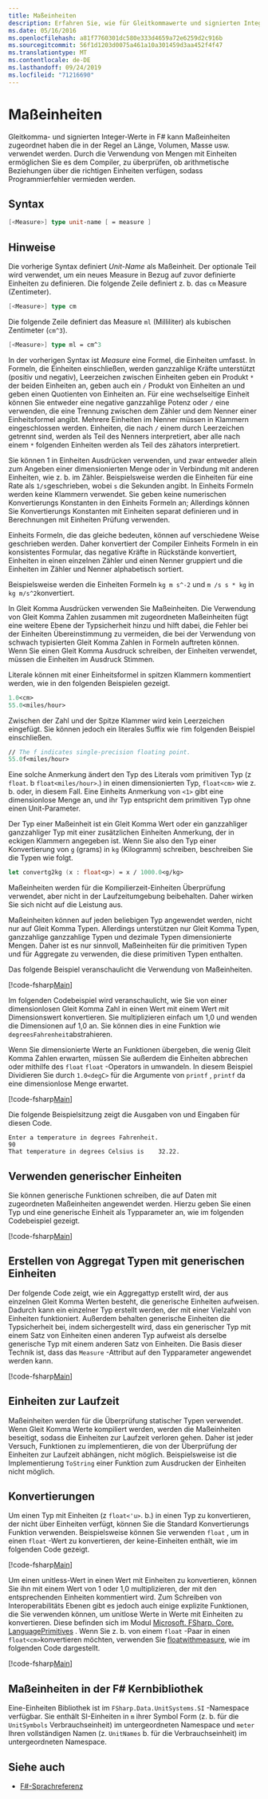 ```yaml
---
title: Maßeinheiten
description: Erfahren Sie, wie für Gleitkommawerte und signierten Integer-Werte in F# können Einheiten, die in der Regel verwendet werden, Länge, Volumen und die Masse an verknüpft haben.
ms.date: 05/16/2016
ms.openlocfilehash: a81f7760301dc580e333d4659a72e6259d2c916b
ms.sourcegitcommit: 56f1d1203d0075a461a10a301459d3aa452f4f47
ms.translationtype: MT
ms.contentlocale: de-DE
ms.lasthandoff: 09/24/2019
ms.locfileid: "71216690"
---
```

# <a name="units-of-measure"></a>Maßeinheiten

Gleitkomma- und signierten Integer-Werte in F# kann Maßeinheiten zugeordnet haben die in der Regel an Länge, Volumen, Masse usw. verwendet werden. Durch die Verwendung von Mengen mit Einheiten ermöglichen Sie es dem Compiler, zu überprüfen, ob arithmetische Beziehungen über die richtigen Einheiten verfügen, sodass Programmierfehler vermieden werden.

## <a name="syntax"></a>Syntax

```fsharp
[<Measure>] type unit-name [ = measure ]
```

## <a name="remarks"></a>Hinweise

Die vorherige Syntax definiert *Unit-Name* als Maßeinheit. Der optionale Teil wird verwendet, um ein neues Measure in Bezug auf zuvor definierte Einheiten zu definieren. Die folgende Zeile definiert z. b. das `cm` Measure (Zentimeter).

```fsharp
[<Measure>] type cm
```

Die folgende Zeile definiert das Measure `ml` (Milliliter) als kubischen Zentimeter (`cm^3`).

```fsharp
[<Measure>] type ml = cm^3
```

In der vorherigen Syntax ist *Measure* eine Formel, die Einheiten umfasst. In Formeln, die Einheiten einschließen, werden ganzzahlige Kräfte unterstützt (positiv und negativ), Leerzeichen zwischen Einheiten geben ein Produkt `*` der beiden Einheiten an, geben auch ein `/` Produkt von Einheiten an und geben einen Quotienten von Einheiten an. Für eine wechselseitige Einheit können Sie entweder eine negative ganzzahlige Potenz oder `/` eine verwenden, die eine Trennung zwischen dem Zähler und dem Nenner einer Einheitsformel angibt. Mehrere Einheiten im Nenner müssen in Klammern eingeschlossen werden. Einheiten, die nach `/` einem durch Leerzeichen getrennt sind, werden als Teil des Nenners interpretiert, aber alle nach einem `*` folgenden Einheiten werden als Teil des zähators interpretiert.

Sie können 1 in Einheiten Ausdrücken verwenden, und zwar entweder allein zum Angeben einer dimensionierten Menge oder in Verbindung mit anderen Einheiten, wie z. b. im Zähler. Beispielsweise werden die Einheiten für eine Rate als `1/s`geschrieben, wobei `s` die Sekunden angibt. In Einheits Formeln werden keine Klammern verwendet. Sie geben keine numerischen Konvertierungs Konstanten in den Einheits Formeln an; Allerdings können Sie Konvertierungs Konstanten mit Einheiten separat definieren und in Berechnungen mit Einheiten Prüfung verwenden.

Einheits Formeln, die das gleiche bedeuten, können auf verschiedene Weise geschrieben werden. Daher konvertiert der Compiler Einheits Formeln in ein konsistentes Formular, das negative Kräfte in Rückstände konvertiert, Einheiten in einen einzelnen Zähler und einen Nenner gruppiert und die Einheiten im Zähler und Nenner alphabetisch sortiert.

Beispielsweise werden die Einheiten Formeln `kg m s^-2` und `m /s s * kg` in `kg m/s^2`konvertiert.

In Gleit Komma Ausdrücken verwenden Sie Maßeinheiten. Die Verwendung von Gleit Komma Zahlen zusammen mit zugeordneten Maßeinheiten fügt eine weitere Ebene der Typsicherheit hinzu und hilft dabei, die Fehler bei der Einheiten Übereinstimmung zu vermeiden, die bei der Verwendung von schwach typisierten Gleit Komma Zahlen in Formeln auftreten können. Wenn Sie einen Gleit Komma Ausdruck schreiben, der Einheiten verwendet, müssen die Einheiten im Ausdruck Stimmen.

Literale können mit einer Einheitsformel in spitzen Klammern kommentiert werden, wie in den folgenden Beispielen gezeigt.

```fsharp
1.0<cm>
55.0<miles/hour>
```

Zwischen der Zahl und der Spitze Klammer wird kein Leerzeichen eingefügt. Sie können jedoch ein literales Suffix wie `f`im folgenden Beispiel einschließen.

```fsharp
// The f indicates single-precision floating point.
55.0f<miles/hour>
```

Eine solche Anmerkung ändert den Typ des Literals vom primitiven Typ (z `float`. b `float<miles/hour>`.) in einen dimensionierten Typ, `float<cm>` wie z. b. oder, in diesem Fall. Eine Einheits Anmerkung von `<1>` gibt eine dimensionlose Menge an, und ihr Typ entspricht dem primitiven Typ ohne einen Unit-Parameter.

Der Typ einer Maßeinheit ist ein Gleit Komma Wert oder ein ganzzahliger ganzzahliger Typ mit einer zusätzlichen Einheiten Anmerkung, der in eckigen Klammern angegeben ist. Wenn Sie also den Typ einer Konvertierung von `g` (grams) in `kg` (Kilogramm) schreiben, beschreiben Sie die Typen wie folgt.

```fsharp
let convertg2kg (x : float<g>) = x / 1000.0<g/kg>
```

Maßeinheiten werden für die Kompilierzeit-Einheiten Überprüfung verwendet, aber nicht in der Laufzeitumgebung beibehalten. Daher wirken Sie sich nicht auf die Leistung aus.

Maßeinheiten können auf jeden beliebigen Typ angewendet werden, nicht nur auf Gleit Komma Typen. Allerdings unterstützen nur Gleit Komma Typen, ganzzahlige ganzzahlige Typen und dezimale Typen dimensionierte Mengen. Daher ist es nur sinnvoll, Maßeinheiten für die primitiven Typen und für Aggregate zu verwenden, die diese primitiven Typen enthalten.

Das folgende Beispiel veranschaulicht die Verwendung von Maßeinheiten.

[!code-fsharp[Main](~/samples/snippets/fsharp/lang-ref-2/snippet6901.fs)]

Im folgenden Codebeispiel wird veranschaulicht, wie Sie von einer dimensionlosen Gleit Komma Zahl in einen Wert mit einem Wert mit Dimensionswert konvertieren. Sie multiplizieren einfach um 1,0 und wenden die Dimensionen auf 1,0 an. Sie können dies in eine Funktion wie `degreesFahrenheit`abstrahieren.

Wenn Sie dimensionierte Werte an Funktionen übergeben, die wenig Gleit Komma Zahlen erwarten, müssen Sie außerdem die Einheiten abbrechen oder mithilfe des `float` `float` -Operators in umwandeln. In diesem Beispiel Dividieren Sie durch `1.0<degC>` für die Argumente von `printf` , `printf` da eine dimensionlose Menge erwartet.

[!code-fsharp[Main](~/samples/snippets/fsharp/lang-ref-2/snippet6902.fs)]

Die folgende Beispielsitzung zeigt die Ausgaben von und Eingaben für diesen Code.

```console
Enter a temperature in degrees Fahrenheit.
90
That temperature in degrees Celsius is    32.22.
```

## <a name="using-generic-units"></a>Verwenden generischer Einheiten

Sie können generische Funktionen schreiben, die auf Daten mit zugeordneten Maßeinheiten angewendet werden. Hierzu geben Sie einen Typ und eine generische Einheit als Typparameter an, wie im folgenden Codebeispiel gezeigt.

[!code-fsharp[Main](~/samples/snippets/fsharp/lang-ref-2/snippet6903.fs)]

## <a name="creating-aggregate-types-with-generic-units"></a>Erstellen von Aggregat Typen mit generischen Einheiten

Der folgende Code zeigt, wie ein Aggregattyp erstellt wird, der aus einzelnen Gleit Komma Werten besteht, die generische Einheiten aufweisen. Dadurch kann ein einzelner Typ erstellt werden, der mit einer Vielzahl von Einheiten funktioniert. Außerdem behalten generische Einheiten die Typsicherheit bei, indem sichergestellt wird, dass ein generischer Typ mit einem Satz von Einheiten einen anderen Typ aufweist als derselbe generische Typ mit einem anderen Satz von Einheiten. Die Basis dieser Technik ist, dass das `Measure` -Attribut auf den Typparameter angewendet werden kann.

[!code-fsharp[Main](~/samples/snippets/fsharp/lang-ref-2/snippet6904.fs)]

## <a name="units-at-runtime"></a>Einheiten zur Laufzeit

Maßeinheiten werden für die Überprüfung statischer Typen verwendet. Wenn Gleit Komma Werte kompiliert werden, werden die Maßeinheiten beseitigt, sodass die Einheiten zur Laufzeit verloren gehen. Daher ist jeder Versuch, Funktionen zu implementieren, die von der Überprüfung der Einheiten zur Laufzeit abhängen, nicht möglich. Beispielsweise ist die Implementierung `ToString` einer Funktion zum Ausdrucken der Einheiten nicht möglich.

## <a name="conversions"></a>Konvertierungen

Um einen Typ mit Einheiten (z `float<'u>`. b.) in einen Typ zu konvertieren, der nicht über Einheiten verfügt, können Sie die Standard Konvertierungs Funktion verwenden. Beispielsweise können Sie verwenden `float` , um in einen `float` -Wert zu konvertieren, der keine-Einheiten enthält, wie im folgenden Code gezeigt.

[!code-fsharp[Main](~/samples/snippets/fsharp/lang-ref-2/snippet6905.fs)]

Um einen unitless-Wert in einen Wert mit Einheiten zu konvertieren, können Sie ihn mit einem Wert von 1 oder 1,0 multiplizieren, der mit den entsprechenden Einheiten kommentiert wird. Zum Schreiben von Interoperabilitäts Ebenen gibt es jedoch auch einige explizite Funktionen, die Sie verwenden können, um unitlose Werte in Werte mit Einheiten zu konvertieren. Diese befinden sich im Modul [Microsoft. FSharp. Core. LanguagePrimitives](https://msdn.microsoft.com/library/69d08ac5-5d51-4c20-bf1e-850fd312ece3) . Wenn Sie z. b. von einem `float` -Paar in einen `float<cm>`konvertieren möchten, verwenden Sie [floatwithmeasure](https://msdn.microsoft.com/library/69520bc7-d67b-46b8-9004-7cac9646b8d9), wie im folgenden Code dargestellt.

[!code-fsharp[Main](~/samples/snippets/fsharp/lang-ref-2/snippet6906.fs)]

## <a name="units-of-measure-in-the-f-core-library"></a>Maßeinheiten in der F# Kernbibliothek

Eine-Einheiten Bibliothek ist im `FSharp.Data.UnitSystems.SI` -Namespace verfügbar. Sie enthält SI-Einheiten in `m` ihrer Symbol Form (z. b. für die `UnitSymbols` Verbrauchseinheit) im untergeordneten Namespace und `meter` Ihren vollständigen Namen (z. `UnitNames` b. für die Verbrauchseinheit) im untergeordneten Namespace.

## <a name="see-also"></a>Siehe auch

- [F#-Sprachreferenz](index.md)
